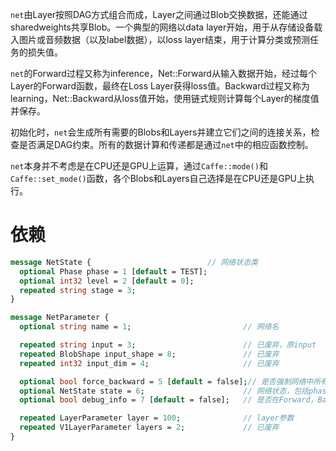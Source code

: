 `net`由Layer按照DAG方式组合而成，Layer之间通过Blob交换数据，还能通过sharedweights共享Blob。一个典型的网络以data layer开始，用于从存储设备载入图片或音频数据（以及label数据），以loss layer结束，用于计算分类或预测任务的损失值。

`net`的Forward过程又称为inference，Net::Forward从输入数据开始，经过每个Layer的Forward函数，最终在Loss Layer获得loss值。Backward过程又称为learning，Net::Backward从loss值开始，使用链式规则计算每个Layer的梯度值并保存。

初始化时，`net`会生成所有需要的Blobs和Layers并建立它们之间的连接关系，检查是否满足DAG约束。所有的数据计算和传递都是通过`net`中的相应函数控制。

`net`本身并不考虑是在CPU还是GPU上运算，通过`Caffe::mode()`和`Caffe::set_mode()`函数，各个Blobs和Layers自己选择是在CPU还是GPU上执行。

# 依赖
```protobuf
message NetState {                          // 网络状态类
  optional Phase phase = 1 [default = TEST];
  optional int32 level = 2 [default = 0];
  repeated string stage = 3;
}

message NetParameter {
  optional string name = 1;                         // 网络名

  repeated string input = 3;                        // 已废弃，原input
  repeated BlobShape input_shape = 8;               // 已废弃
  repeated int32 input_dim = 4;                     // 已废弃

  optional bool force_backward = 5 [default = false];// 是否强制网络中所有层都计算BP
  optional NetState state = 6;                      // 网络状态，包括phase，level，stage。用于某些layer的include/exclude选项
  optional bool debug_info = 7 [default = false];   // 是否在Forward，Backward，Update时输出debug信息

  repeated LayerParameter layer = 100;              // layer参数 
  repeated V1LayerParameter layers = 2;             // 已废弃
}
```

